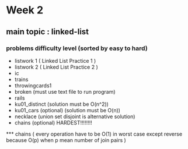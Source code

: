 # Week 2

## main topic : linked-list

### problems difficulty level (sorted by easy to hard)
- listwork 1 ( Linked List Practice 1 )
- listwork 2 ( Linked List Practice 2 )
- ic
- trains
- throwingcards1
- broken (must use text file to run program)
- rails
- ku01_distinct (solution must be O(n^2))
- ku01_cars (optional) (solution must be O(n))
- necklace (union set disjoint is alternative solution)
- chains (optional) HARDEST!!!!!!!!

*** chains
( every operation have to be O(1) in worst case except reverse because O(p) when p mean number of join pairs )
